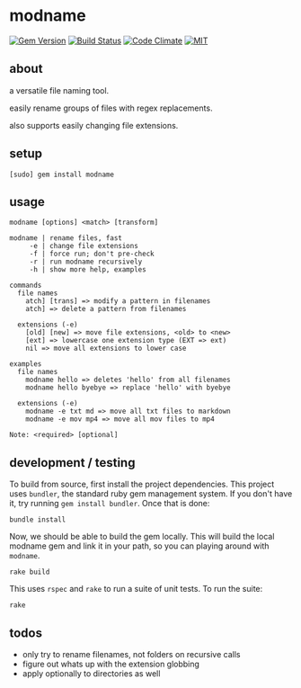 modname
=======


[![Gem Version](https://badge.fury.io/rb/modname.svg)](https://badge.fury.io/rb/modname)
[![Build Status](https://travis-ci.org/jeremywrnr/modname.svg?branch=master)](https://travis-ci.org/jeremywrnr/modname)
[![Code Climate](https://codeclimate.com/github/jeremywrnr/modname/badges/gpa.svg)](https://codeclimate.com/github/jeremywrnr/modname)
[![MIT](https://img.shields.io/npm/l/alt.svg?style=flat)](http://jeremywrnr.com/mit-license)


## about

a versatile file naming tool.

easily rename groups of files with regex replacements.

also supports easily changing file extensions.


## setup

    [sudo] gem install modname

## usage

```
modname [options] <match> [transform]

modname | rename files, fast
     -e | change file extensions
     -f | force run; don't pre-check
     -r | run modname recursively
     -h | show more help, examples

commands
  file names
    atch] [trans] => modify a pattern in filenames
    atch] => delete a pattern from filenames

  extensions (-e)
    [old] [new] => move file extensions, <old> to <new>
    [ext] => lowercase one extension type (EXT => ext)
    nil => move all extensions to lower case

examples
  file names
    modname hello => deletes 'hello' from all filenames
    modname hello byebye => replace 'hello' with byebye

  extensions (-e)
    modname -e txt md => move all txt files to markdown
    modname -e mov mp4 => move all mov files to mp4

Note: <required> [optional]
```


## development / testing

To build from source, first install the project dependencies. This project
uses `bundler`, the standard ruby gem management system. If you don't have it,
try running `gem install bundler`. Once that is done:

    bundle install

Now, we should be able to build the gem locally. This will build the local
modname gem and link it in your path, so you can playing around with `modname`.

    rake build

This uses `rspec` and `rake` to run a suite of unit tests. To run the suite:

    rake


## todos

- only try to rename filenames, not folders on recursive calls
- figure out whats up with the extension globbing
- apply optionally to directories as well

